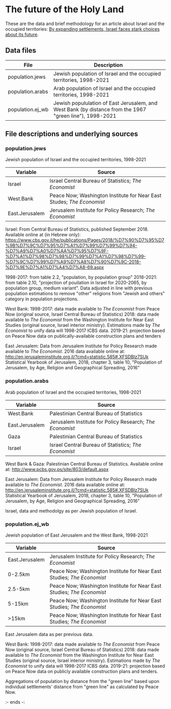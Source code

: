 # The future of the Holy Land

These are the data and brief methodology for an article about Israel and the occupied territories: [By expanding settlements, Israel faces stark choices about its future](https://www.economist.com/graphic-detail/2019/02/02/israels-growing-settlements-force-stark-choices-about-its-future).

## Data files

| File             | Description                                                                                              |
| ---------------- | -------------------------------------------------------------------------------------------------------- | 
| population.jews  | Jewish population of Israel and the occupied territories, 1998-2021                                      | 
| population.arabs | Arab population of Israel and the occupied territories, 1998-2021                                        | 
| population.ej_wb | Jewish popululation of East Jerusalem, and West Bank (by distance from the 1967 "green line"), 1998-2021 | 


## File descriptions and underlying sources

### population.jews

Jewish population of Israel and the occupied territories, 1998-2021

| Variable       | Source                                                                |
| -------------- | --------------------------------------------------------------------- | 
| Israel         | Israel Central Bureau of Statistics; _The Economist_                  | 
| West.Bank      | Peace Now; Washington Institute for Near East Studes; _The Economist_ | 
| East.Jerusalem | Jerusalem Institute for Policy Research; _The Economist_              |

Israel: 
From Central Bureau of Statistics, published September 2018. 
Available online at (in Hebrew only): https://www.cbs.gov.il/he/publications/Pages/2018/%D7%90%D7%95%D7%9B%D7%9C%D7%95%D7%A1%D7%99%D7%99%D7%94-%D7%A9%D7%A0%D7%AA%D7%95%D7%9F-%D7%A1%D7%98%D7%98%D7%99%D7%A1%D7%98%D7%99-%D7%9C%D7%99%D7%A9%D7%A8%D7%90%D7%9C-2018-%D7%9E%D7%A1%D7%A4%D7%A8-69.aspx

1998-2017: from table 2.2, "population, by population group"
2018-2021: from table 2.10, "projection of pouilation in Israel for 2020-2065, by population group, medium variant". Data adjusted in line with previous population estimations to remove "other" religions from "Jewish and others" category in population projections. 

West Bank: 
1998-2017: data made available to _The Economist_ from Peace Now (original source, Israel Central Bureau of Statistics)
2018: data made available to _The Economist_ from the Washington Institute for Near East Studies (original source, Israel interior ministry). Estimations made by _The Economist_ to unify data will 1998-2017 ICBS data. 
2019-21: projection based on Peace Now data on publically-available construction plans and tenders

East Jerusalem: 
Data from Jerusalem Institute for Policy Research made available to _The Economist_. 
2016 data available online at: http://en.jerusaleminstitute.org.il/?cmd=statistic.585#.XFSDBlz7SUk
Statistical Yearbook of Jerusalem, 2018, chapter 3, table 10, "Population of Jerusalem, by Age, Religion and Geographical Spreading, 2016"


### population.arabs

Arab population of Israel and the occupied territories, 1998-2021

| Variable         | Source                                                         |
| ---------------- | -------------------------------------------------------------- | 
| West.Bank        | Palestinian Central Bureau of Statistics                       | 
| East.Jerusalem   |  Jerusalem Institute for Policy Research; _The Economist_      |
| Gaza             | Palestinian Central Bureau of Statistics                       |
| Israel           | Israel Central Bureau of Statistics; _The Economist_           | 

West Bank & Gaza:
Palestinian Central Bureau of Statistics. 
Available online at: http://www.pcbs.gov.ps/site/803/default.aspx

East Jerusalem: 
Data from Jerusalem Institute for Policy Research made available to _The Economist_. 
2016 data available online at: http://en.jerusaleminstitute.org.il/?cmd=statistic.585#.XFSDBlz7SUk
Statistical Yearbook of Jerusalem, 2018, chapter 3, table 10, "Population of Jerusalem, by Age, Religion and Geographical Spreading, 2016"

Israel, data and methodolgy as per Jewish population of Israel. 


### population.ej_wb

Jewish population of East Jerusalem and the West Bank, 1998-2021

| Variable         | Source                                                                 |
| ---------------- | ---------------------------------------------------------------------- | 
| East.Jerusalem   | Jerusalem Institute for Policy Research; _The Economist_               |
| 0-2.5km          | Peace Now; Washington Institute for Near East Studies; _The Economist_ |
| 2.5-5km          | Peace Now; Washington Institute for Near East Studies; _The Economist_ |
| 5-15km           | Peace Now; Washington Institute for Near East Studies; _The Economist_ |
| >15km            | Peace Now; Washington Institute for Near East Studies; _The Economist_ |

East Jerusalem data as per previous data. 

West Bank: 
1998-2017: data made available to _The Economist_ from Peace Now (original source, Israel Central Bureau of Statistics)
2018: data made available to _The Economist_ from the Washington Institute for Near East Studies (original source, Israel interior ministry). Estimations made by _The Economist_ to unify data will 1998-2017 ICBS data. 
2019-21: projection based on Peace Now data on publicly available construction plans and tenders.

Aggregations of population by distance from the "green line" based upon individual settlements' distance from "green line" as calculated by Peace Now. 


:- ends -:



